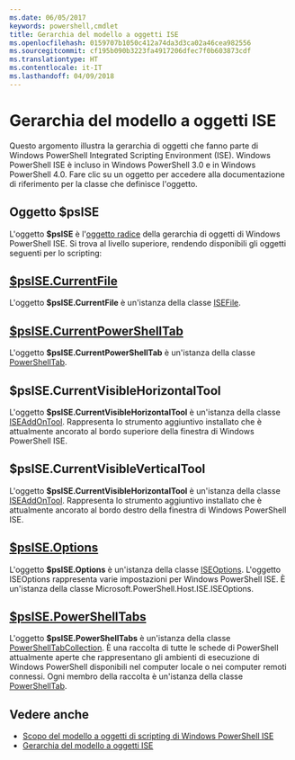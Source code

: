 ```yaml
---
ms.date: 06/05/2017
keywords: powershell,cmdlet
title: Gerarchia del modello a oggetti ISE
ms.openlocfilehash: 0159707b1050c412a74da3d3ca02a46cea982556
ms.sourcegitcommit: cf195b090b3223fa4917206dfec7f0b603873cdf
ms.translationtype: HT
ms.contentlocale: it-IT
ms.lasthandoff: 04/09/2018
---
```

# <a name="the-ise-object-model-hierarchy"></a>Gerarchia del modello a oggetti ISE

Questo argomento illustra la gerarchia di oggetti che fanno parte di Windows PowerShell Integrated Scripting Environment (ISE).
Windows PowerShell ISE è incluso in Windows PowerShell 3.0 e in Windows PowerShell 4.0.
Fare clic su un oggetto per accedere alla documentazione di riferimento per la classe che definisce l'oggetto.

## <a name="psise-object"></a>Oggetto $psISE

L'oggetto **$psISE** è l'[oggetto radice](The-ObjectModelRoot-Object.md) della gerarchia di oggetti di Windows PowerShell ISE.
Si trova al livello superiore, rendendo disponibili gli oggetti seguenti per lo scripting:

## <a name="psisecurrentfilethe-isefile-objectmd"></a>[$psISE.CurrentFile](The-ISEFile-Object.md)

L'oggetto **$psISE.CurrentFile** è un'istanza della classe [ISEFile](The-ISEFile-Object.md).

## <a name="psisecurrentpowershelltabthe-powershelltab-objectmd"></a>[$psISE.CurrentPowerShellTab](The-PowerShellTab-Object.md)

L'oggetto **$psISE.CurrentPowerShellTab** è un'istanza della classe [PowerShellTab](The-PowerShellTab-Object.md).

## <a name="psisecurrentvisiblehorizontaltool"></a>$psISE.CurrentVisibleHorizontalTool

L'oggetto **$psISE.CurrentVisibleHorizontalTool** è un'istanza della classe [ISEAddOnTool](The-ISEAddOnTool-Object.md).
Rappresenta lo strumento aggiuntivo installato che è attualmente ancorato al bordo superiore della finestra di Windows PowerShell ISE.

## <a name="psisecurrentvisibleverticaltool"></a>$psISE.CurrentVisibleVerticalTool

L'oggetto **$psISE.CurrentVisibleHorizontalTool** è un'istanza della classe [ISEAddOnTool](The-ISEAddOnTool-Object.md).
Rappresenta lo strumento aggiuntivo installato che è attualmente ancorato al bordo destro della finestra di Windows PowerShell ISE.

## <a name="psiseoptionsthe-iseoptions-objectmd"></a>[$psISE.Options](The-ISEOptions-Object.md)

L'oggetto **$psISE.Options** è un'istanza della classe [ISEOptions](The-ISEOptions-Object.md).
L'oggetto ISEOptions rappresenta varie impostazioni per Windows PowerShell ISE.
È un'istanza della classe Microsoft.PowerShell.Host.ISE.ISEOptions.

## <a name="psisepowershelltabsthe-powershelltabcollection-objectmd"></a>[$psISE.PowerShellTabs](The-PowerShellTabCollection-Object.md)

L'oggetto **$psISE.PowerShellTabs** è un'istanza della classe [PowerShellTabCollection](The-PowerShellTabCollection-Object.md).
È una raccolta di tutte le schede di PowerShell attualmente aperte che rappresentano gli ambienti di esecuzione di Windows PowerShell disponibili nel computer locale o nei computer remoti connessi.
Ogni membro della raccolta è un'istanza della classe [PowerShellTab](The-PowerShellTab-Object.md).

## <a name="see-also"></a>Vedere anche

- [Scopo del modello a oggetti di scripting di Windows PowerShell ISE](Purpose-of-the-Windows-PowerShell-ISE-Scripting-Object-Model.md)
- [Gerarchia del modello a oggetti ISE](The-ISE-Object-Model-Hierarchy.md)